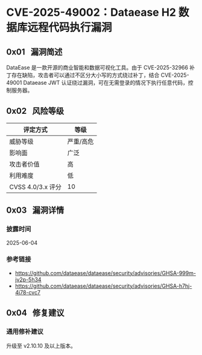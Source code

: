 # CVE-2025-49002：Dataease H2 数据库远程代码执行漏洞

## 0x01   漏洞简述

DataEase 是一款开源的商业智能和数据可视化工具。由于 CVE-2025-32966 补丁存在缺陷，攻击者可以通过不区分大小写的方式绕过补丁，结合 CVE-2025-49001 Dataease JWT 认证绕过漏洞，可在无需登录的情况下执行任意代码，控制服务器。

## 0x02   风险等级

| 评定方式            | 等级    |
| --------------- | ----- |
| 威胁等级            | 严重/高危 |
| 影响面             | 广泛    |
| 攻击者价值           | 高     |
| 利用难度            | 低     |
| CVSS 4.0/3.x 评分 | 10    |

## 0x03   漏洞详情

### 披露时间

2025-06-04

### 参考链接

- https://github.com/dataease/dataease/security/advisories/GHSA-999m-jv2p-5h34
- https://github.com/dataease/dataease/security/advisories/GHSA-h7hj-4j78-cvc7

## 0x04   修复建议

### 通用修补建议

升级至 v2.10.10 及以上版本。
